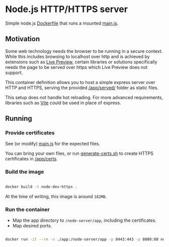 # Node.js HTTP/HTTPS server

Simple node.js [Dockerfile](./Dockerfile) that runs a mounted [main.js](./app/main.js).

## Motivation

Some web technology needs the browser to be running in a secure context. While this includes browsing to localhost over http and is achieved by extensions such as [Live Preview](https://marketplace.visualstudio.com/items?itemName=ms-vscode.live-server), certain libraries or solutions specifically needs the page to be served over https which Live Preview does not support.

This container definition allows you to host a simple express server over HTTP and HTTPS, serving the provided [/app/served/](./app/served/) folder as static files.

This setup does not handle hot reloading. For more advanced requirements, libraries such as [Vite](https://vite.dev/) could be used in place of express.

## Running

### Provide certificates

See (or modify) [main.js](./app/main.js) for the expected files.

You can bring your own files, or run [generate-certs.sh](./generate-certs.sh) to create HTTPS certificates in [/app/certs](./app/certs).

### Build the image

```sh

docker build -t node-dev-https .

```

At the time of writing, this image is around `182MB`.

### Run the container

- Map the app directory to `/node-server/app`, including the certificates.
- Map desired ports.

```sh

docker run -it --rm -v ./app:/node-server/app -p 8443:443 -p 8080:80 node-dev-https:latest

```
